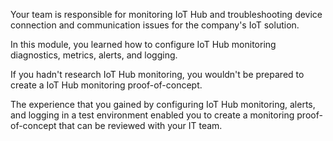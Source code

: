 Your team is responsible for monitoring IoT Hub and troubleshooting device connection and communication issues for the company's IoT solution.

In this module, you learned how to configure IoT Hub monitoring diagnostics, metrics, alerts, and logging.

If you hadn't research IoT Hub monitoring, you wouldn't be prepared to create a IoT Hub monitoring proof-of-concept.

The experience that you gained by configuring IoT Hub monitoring, alerts, and logging in a test environment enabled you to create a monitoring proof-of-concept that can be reviewed with your IT team.
